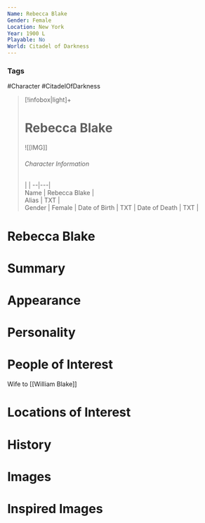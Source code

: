 ```yaml
---
Name: Rebecca Blake
Gender: Female
Location: New York
Year: 1900 L
Playable: No
World: Citadel of Darkness
---
```


### Tags
#Character #CitadelOfDarkness

> [!infobox|light]+  
> # Rebecca Blake  
> ![[IMG]]  
> ###### Character Information
>  |   |
> --|---|  
> Name | Rebecca Blake |  
> Alias | TXT |  
> Gender | Female |
> Date of Birth | TXT |
> Date of Death | TXT |

# Rebecca Blake

# Summary

# Appearance

# Personality

# People of Interest
Wife to [[William Blake]]

# Locations of Interest

# History

# Images

# Inspired Images

